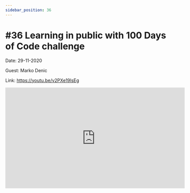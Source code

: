 ```yaml
---
sidebar_position: 36
---
```


# #36 Learning in public with 100 Days of Code challenge

Date: 29-11-2020

Guest: Marko Denic

Link: https://youtu.be/v2PXe19lsEg

<iframe width="560" height="315" src="https://www.youtube.com/embed/v2PXe19lsEg" title="YouTube video player" frameborder="0" allow="accelerometer; autoplay; clipboard-write; encrypted-media; gyroscope; picture-in-picture; web-share" allowfullscreen></iframe>